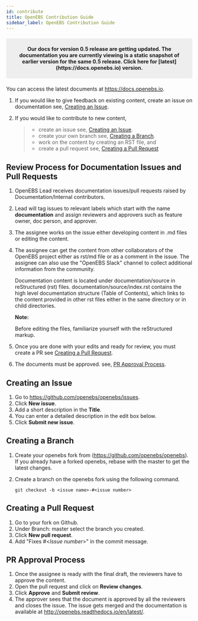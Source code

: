 ```yaml
---
id: contribute
title: OpenEBS Contribution Guide
sidebar_label: OpenEBS Contribution Guide
---
```

<center><p style="padding: 20px; margin: 20px 0; border-radius: 3px; background-color: #eeeeee;"><strong>
  Our docs for version 0.5 release are getting updated. The documentation you are currently viewing is a static snapshot of earlier version for the same 0.5 release.  Click here for [latest](https://docs.openebs.io) version.
</strong></p></center>

You can access the latest documents at https://docs.openebs.io.

1.  If you would like to give feedback on existing content, create an issue on documentation see, [Creating an Issue](http://openebs.readthedocs.io/en/latest/contribute/contribute_openebs_doc.html#creating-an-issue).
2.  If you would like to contribute to new content,

    > -   create an issue see, [Creating an Issue](#createissue).
    > -   create your own branch see, [Creating a Branch](#createbranch).
    > -   work on the content by creating an RST file, and
    > -   create a pull request see, [Creating a Pull Request](createpullrequest)

Review Process for Documentation Issues and Pull Requests
---------------------------------------------------------

1.  OpenEBS Lead receives documentation issues/pull requests raised by Documentation/Internal contributors.
2.  Lead will tag issues to relevant labels which start with the name **documentation** and assign reviewers and approvers such as feature owner, doc person, and approver.
3.  The assignee works on the issue either developing content in .md files or editing the content.
4.  The assignee can get the content from other collaborators of the OpenEBS project either as rst/md file or as a comment in the issue. The assignee can also use the "OpenEBS Slack" channel to collect
    additional information from the community.

    Documentation content is located under documentation/source in reStructured (rst) files. documentation/source/index.rst contains the high level documentation structure (Table of Contents), which links to the content provided in other rst files either in the same directory or in child directories.

    **Note:**

    Before editing the files, familiarize yourself with the reStructured markup.

5.  Once you are done with your edits and ready for review, you must create a PR see [Creating a Pull Request](createpullrequest).
6.  The documents must be approved. see, [PR Approval Process](#prapprovalprocess).

Creating an Issue  <a name="createissue"></a>
------------------------------------------------------

1.  Go to <https://github.com/openebs/openebs/issues>.
2.  Click **New issue**.
3.  Add a short description in the **Title**.
4.  You can enter a detailed description in the edit box below.
5.  Click **Submit new issue**.

Creating a Branch <a name="createbranch"></a>
-----------------

1.  Create your openebs fork from (<https://github.com/openebs/openebs>). If you already have a forked
    openebs, rebase with the master to get the latest changes.

2.  Create a branch on the openebs fork using the following command. 

    ```
    git checkout -b <issue name>-#<issue number>
    ```

Creating a Pull Request <a name="createpullrequest"></a>
-----------------------

1.  Go to your fork on Github.
2.  Under Branch: master select the branch you created.
3.  Click **New pull request**.
4.  Add "Fixes \#\<*Issue number*\>" in the commit message.

PR Approval Process <a name="prapprovalprocess"></a>
-------------------

1.  Once the assignee is ready with the final draft, the reviewers have to approve the content.
2.  Open the pull request and click on **Review changes**.
3.  Click **Approve** and **Submit review**.
4.  The approver sees that the document is approved by all the reviewers and closes the issue. The issue gets merged and the documentation is available at <http://openebs.readthedocs.io/en/latest/>.

<!-- Hotjar Tracking Code for https://docs.openebs.io -->
<script>
   (function(h,o,t,j,a,r){
       h.hj=h.hj||function(){(h.hj.q=h.hj.q||[]).push(arguments)};
       h._hjSettings={hjid:785693,hjsv:6};
       a=o.getElementsByTagName('head')[0];
       r=o.createElement('script');r.async=1;
       r.src=t+h._hjSettings.hjid+j+h._hjSettings.hjsv;
       a.appendChild(r);
   })(window,document,'https://static.hotjar.com/c/hotjar-','.js?sv=');
</script>
